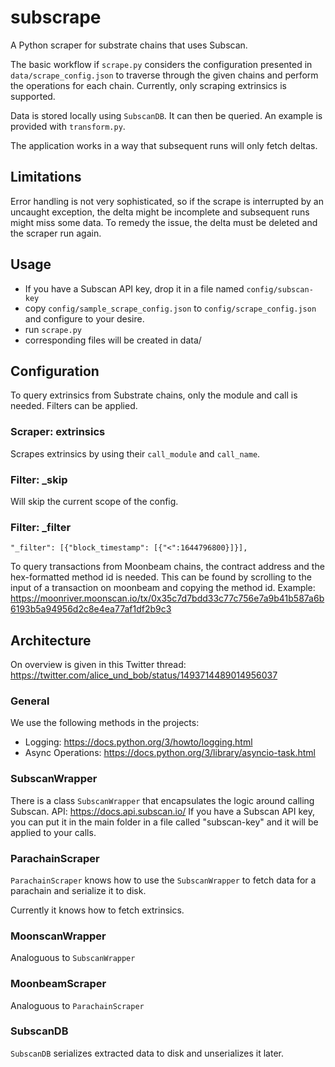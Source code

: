 # subscrape
A Python scraper for substrate chains that uses Subscan.


The basic workflow if `scrape.py` considers the configuration presented in `data/scrape_config.json`
to traverse through the given chains and perform the operations for each chain.
Currently, only scraping extrinsics is supported.

Data is stored locally using `SubscanDB`. It can then be queried. An example is provided with `transform.py`.

The application works in a way that subsequent runs will only fetch deltas.

## Limitations
Error handling is not very sophisticated, so if the scrape is interrupted by an uncaught exception,
the delta might be incomplete and subsequent runs might miss some data. To remedy the issue,
the delta must be deleted and the scraper run again.

## Usage
- If you have a Subscan API key, drop it in a file named `config/subscan-key`
- copy `config/sample_scrape_config.json` to `config/scrape_config.json` and configure to your desire.
- run `scrape.py`
- corresponding files will be created in data/

## Configuration

To query extrinsics from Substrate chains, only the module and call is needed. Filters can be applied.

### Scraper: extrinsics
Scrapes extrinsics by using their `call_module` and `call_name`.

### Filter: _skip
Will skip the current scope of the config.

### Filter: _filter
`"_filter": [{"block_timestamp": [{"<":1644796800}]}],`

To query transactions from Moonbeam chains, the contract address and the hex-formatted method id is needed. This can be found by scrolling to the input of a transaction on moonbeam and copying the method id. Example: https://moonriver.moonscan.io/tx/0x35c7d7bdd33c77c756e7a9b41b587a6b6193b5a94956d2c8e4ea77af1df2b9c3


## Architecture
On overview is given in this Twitter thread: https://twitter.com/alice_und_bob/status/1493714489014956037

### General
We use the following methods in the projects:
- Logging: https://docs.python.org/3/howto/logging.html
- Async Operations: https://docs.python.org/3/library/asyncio-task.html

### SubscanWrapper
There is a class `SubscanWrapper` that encapsulates the logic around calling Subscan.
API: https://docs.api.subscan.io/
If you have a Subscan API key, you can put it in the main folder in a file called "subscan-key" and it will be applied to your calls.

### ParachainScraper
`ParachainScraper` knows how to use the `SubscanWrapper` to fetch data for a parachain and serialize it to disk.

Currently it knows how to fetch extrinsics.

### MoonscanWrapper
Analoguous to `SubscanWrapper`

### MoonbeamScraper
Analoguous to `ParachainScraper`

### SubscanDB
`SubscanDB` serializes extracted data to disk and unserializes it later.